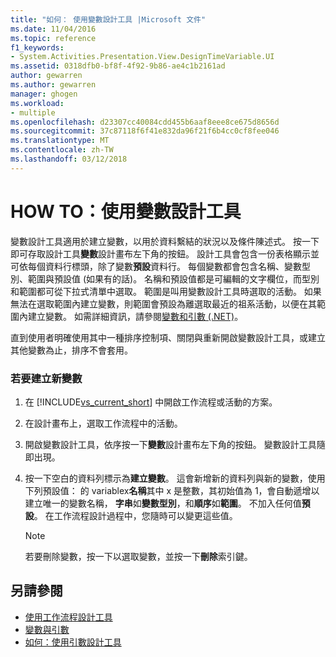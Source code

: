 ```yaml
---
title: "如何： 使用變數設計工具 |Microsoft 文件"
ms.date: 11/04/2016
ms.topic: reference
f1_keywords:
- System.Activities.Presentation.View.DesignTimeVariable.UI
ms.assetid: 0318dfb0-bf8f-4f92-9b86-ae4c1b2161ad
author: gewarren
ms.author: gewarren
manager: ghogen
ms.workload:
- multiple
ms.openlocfilehash: d23307cc40084cdd455b6aaf8eee8ce675d8656d
ms.sourcegitcommit: 37c87118f6f41e832da96f21f6b4cc0cf8fee046
ms.translationtype: MT
ms.contentlocale: zh-TW
ms.lasthandoff: 03/12/2018
---
```

# <a name="how-to-use-the-variable-designer"></a>HOW TO：使用變數設計工具
變數設計工具適用於建立變數，以用於資料繫結的狀況以及條件陳述式。 按一下即可存取設計工具**變數**設計畫布左下角的按鈕。 設計工具會包含一份表格顯示並可依每個資料行標頭，除了變數**預設**資料行。 每個變數都會包含名稱、變數型別、範圍與預設值 (如果有的話)。 名稱和預設值都是可編輯的文字欄位，而型別和範圍都可從下拉式清單中選取。 範圍是叫用變數設計工具時選取的活動。 如果無法在選取範圍內建立變數，則範圍會預設為離選取最近的祖系活動，以便在其範圍內建立變數。 如需詳細資訊，請參閱[變數和引數 (.NET)](/dotnet/framework/windows-workflow-foundation/variables-and-arguments)。

 直到使用者明確使用其中一種排序控制項、關閉與重新開啟變數設計工具，或建立其他變數為止，排序不會套用。

### <a name="to-create-a-new-variable"></a>若要建立新變數

1.  在 [!INCLUDE[vs_current_short](../code-quality/includes/vs_current_short_md.md)] 中開啟工作流程或活動的方案。

2.  在設計畫布上，選取工作流程中的活動。

3.  開啟變數設計工具，依序按一下**變數**設計畫布左下角的按鈕。 變數設計工具隨即出現。

4.  按一下空白的資料列標示為**建立變數**。 這會新增新的資料列與新的變數，使用下列預設值： 的 variablex**名稱**其中 x 是整數，其初始值為 1，會自動遞增以建立唯一的變數名稱， **字串**如**變數型別**，和**順序**如**範圍**。 不加入任何值**預設**。 在工作流程設計過程中，您隨時可以變更這些值。

    > [!NOTE]
    > 若要刪除變數，按一下以選取變數，並按一下**刪除**索引鍵。

## <a name="see-also"></a>另請參閱

- [使用工作流程設計工具](../workflow-designer/using-the-workflow-designer.md)
- [變數與引數](/dotnet/framework/windows-workflow-foundation/variables-and-arguments)
- [如何：使用引數設計工具](../workflow-designer/how-to-use-the-argument-designer.md)